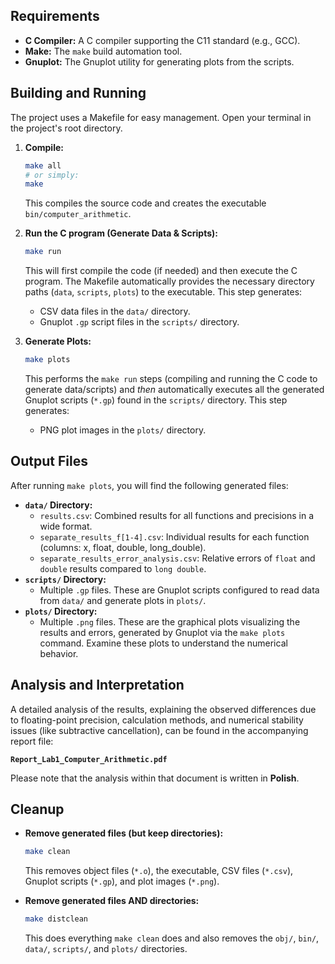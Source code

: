 
## Requirements

*   **C Compiler:** A C compiler supporting the C11 standard (e.g., GCC).
*   **Make:** The `make` build automation tool.
*   **Gnuplot:** The Gnuplot utility for generating plots from the scripts.

## Building and Running

The project uses a Makefile for easy management. Open your terminal in the project's root directory.

1.  **Compile:**
    ```bash
    make all
    # or simply:
    make
    ```
    This compiles the source code and creates the executable `bin/computer_arithmetic`.

2.  **Run the C program (Generate Data & Scripts):**
    ```bash
    make run
    ```
    This will first compile the code (if needed) and then execute the C program. The Makefile automatically provides the necessary directory paths (`data`, `scripts`, `plots`) to the executable. This step generates:
    *   CSV data files in the `data/` directory.
    *   Gnuplot `.gp` script files in the `scripts/` directory.

3.  **Generate Plots:**
    ```bash
    make plots
    ```
    This performs the `make run` steps (compiling and running the C code to generate data/scripts) and *then* automatically executes all the generated Gnuplot scripts (`*.gp`) found in the `scripts/` directory. This step generates:
    *   PNG plot images in the `plots/` directory.

## Output Files

After running `make plots`, you will find the following generated files:

*   **`data/` Directory:**
    *   `results.csv`: Combined results for all functions and precisions in a wide format.
    *   `separate_results_f[1-4].csv`: Individual results for each function (columns: x, float, double, long_double).
    *   `separate_results_error_analysis.csv`: Relative errors of `float` and `double` results compared to `long double`.
*   **`scripts/` Directory:**
    *   Multiple `.gp` files. These are Gnuplot scripts configured to read data from `data/` and generate plots in `plots/`.
*   **`plots/` Directory:**
    *   Multiple `.png` files. These are the graphical plots visualizing the results and errors, generated by Gnuplot via the `make plots` command. Examine these plots to understand the numerical behavior.

## Analysis and Interpretation

A detailed analysis of the results, explaining the observed differences due to floating-point precision, calculation methods, and numerical stability issues (like subtractive cancellation), can be found in the accompanying report file:

**`Report_Lab1_Computer_Arithmetic.pdf`**

Please note that the analysis within that document is written in **Polish**.

## Cleanup

*   **Remove generated files (but keep directories):**
    ```bash
    make clean
    ```
    This removes object files (`*.o`), the executable, CSV files (`*.csv`), Gnuplot scripts (`*.gp`), and plot images (`*.png`).

*   **Remove generated files AND directories:**
    ```bash
    make distclean
    ```
    This does everything `make clean` does and also removes the `obj/`, `bin/`, `data/`, `scripts/`, and `plots/` directories.